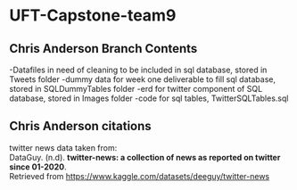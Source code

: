 # UFT-Capstone-team9
## Chris Anderson Branch Contents
-Datafiles in need of cleaning to be included in sql database, stored in Tweets folder
-dummy data for week one deliverable to fill sql database, stored in SQLDummyTables folder
-erd for twitter component of SQL database, stored in Images folder
-code for sql tables, TwitterSQLTables.sql

## Chris Anderson citations
twitter news data taken from:  
DataGuy. (n.d). **twitter-news: a collection of news as reported on twitter since 01-2020**.  
    Retrieved from https://www.kaggle.com/datasets/deeguy/twitter-news
